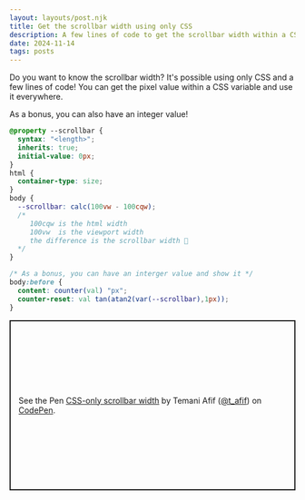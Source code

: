 ```yaml
---
layout: layouts/post.njk
title: Get the scrollbar width using only CSS
description: A few lines of code to get the scrollbar width within a CSS variable
date: 2024-11-14
tags: posts
---
```


Do you want to know the scrollbar width? It's possible using only CSS and a few lines of code! You can get the pixel value within a CSS variable and use it everywhere.

As a bonus, you can also have an integer value!

```css
@property --scrollbar {
  syntax: "<length>";
  inherits: true;
  initial-value: 0px; 
}
html {
  container-type: size;
}
body {
  --scrollbar: calc(100vw - 100cqw);
  /* 
     100cqw is the html width  
     100vw  is the viewport width 
     the difference is the scrollbar width 🤩
  */
}

/* As a bonus, you can have an interger value and show it */
body:before {
  content: counter(val) "px";
  counter-reset: val tan(atan2(var(--scrollbar),1px));
}
```


<p class="codepen" data-height="300" data-default-tab="result" data-slug-hash="MWNLNvz" data-pen-title="CSS-only scrollbar width" data-preview="true" data-user="t_afif" style="height: 300px; box-sizing: border-box; display: flex; align-items: center; justify-content: center; border: 2px solid; margin: 1em 0; padding: 1em;">
  <span>See the Pen <a href="https://codepen.io/t_afif/pen/MWNLNvz">
  CSS-only scrollbar width</a> by Temani Afif (<a href="https://codepen.io/t_afif">@t_afif</a>)
  on <a href="https://codepen.io">CodePen</a>.</span>
</p>
<script async src="https://cpwebassets.codepen.io/assets/embed/ei.js"></script>